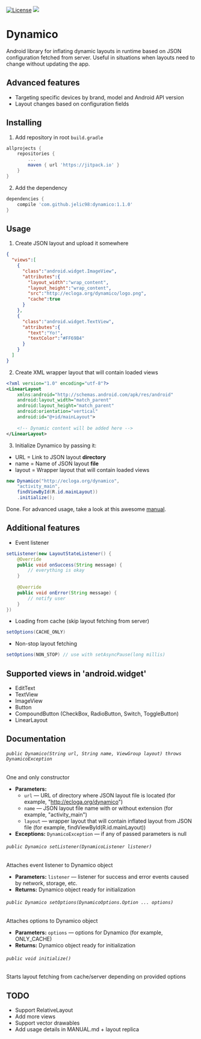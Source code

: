 [![License](https://img.shields.io/badge/License-Apache%202.0-blue.svg)](https://opensource.org/licenses/Apache-2.0)
[![](https://jitpack.io/v/jelic98/dynamico.svg)](https://jitpack.io/#jelic98/dynamico)

# Dynamico

Android library for inflating dynamic layouts in runtime based on JSON configuration fetched from server. Useful in situations when layouts need to change without updating the app.

## Advanced features
* Targeting specific devices by brand, model and Android API version
* Layout changes based on configuration fields

## Installing

1. Add repository in root ```build.gradle```

```gradle
allprojects {
    repositories {
        ...
        maven { url 'https://jitpack.io' }
    }
}
```

2. Add the dependency

```gradle
dependencies {
    compile 'com.github.jelic98:dynamico:1.1.0'
}
```

## Usage

1. Create JSON layout and upload it somewhere

```json
{
  "views":[  
    {  
      "class":"android.widget.ImageView",
      "attributes":{  
        "layout_width":"wrap_content",
        "layout_height":"wrap_content",
        "src":"http://ecloga.org/dynamico/logo.png",
        "cache":true
      }
    },
    {  
      "class":"android.widget.TextView",
      "attributes":{  
        "text":"Yo!",
        "textColor":"#FF69B4"
      }
    }
  ]
}
```

2. Create XML wrapper layout that will contain loaded views

```xml
<?xml version="1.0" encoding="utf-8"?>
<LinearLayout
	xmlns:android="http://schemas.android.com/apk/res/android"
	android:layout_width="match_parent"
	android:layout_height="match_parent"
	android:orientation="vertical"
	android:id="@+id/mainLayout">
		
	<!-- Dynamic content will be added here -->
</LinearLayout>
```

3. Initialize Dynamico by passing it:
* URL = Link to JSON layout **directory**
* name = Name of JSON layout **file**
* layout = Wrapper layout that will contain loaded views

```java
new Dynamico("http://ecloga.org/dynamico",
    "activity_main",
    findViewById(R.id.mainLayout))
    .initialize();
```

Done. For advanced usage, take a look at this awesome [manual](https://github.com/jelic98/dynamico/blob/master/MANUAL.md).

## Additional features

* Event listener

```java
setListener(new LayoutStateListener() {
	@Override
	public void onSuccess(String message) {
		// everything is okay
	}
	
	@Override
	public void onError(String message) {
		// notify user
	}
})
```

* Loading from cache (skip layout fetching from server)

```java
setOptions(CACHE_ONLY)
```

* Non-stop layout fetching

```java
setOptions(NON_STOP) // use with setAsyncPause(long millis)
```

## Supported views in 'android.widget'
* EditText
* TextView
* ImageView
* Button
* CompoundButton (CheckBox, RadioButton, Switch, ToggleButton)
* LinearLayout

## Documentation

###### `public Dynamico(String url, String name, ViewGroup layout) throws DynamicoException`

One and only constructor

 * **Parameters:**
   * `url` — URL of directory where JSON layout file is located (for example, "http://ecloga.org/dynamico")
   * `name` — JSON layout file name with or without extension (for example, "activity_main")
   * `layout` — wrapper layout that will contain inflated layout from JSON file (for example, findViewById(R.id.mainLayout))
 * **Exceptions:** `DynamicoException` — if any of passed parameters is null

###### `public Dynamico setListener(DynamicoListener listener)`

Attaches event listener to Dynamico object

 * **Parameters:** `listener` — listener for success and error events caused by network, storage, etc.
 * **Returns:** Dynamico object ready for initialization

###### `public Dynamico setOptions(DynamicoOptions.Option ... options)`

Attaches options to Dynamico object

 * **Parameters:** `options` — options for Dynamico (for example, ONLY_CACHE)
 * **Returns:** Dynamico object ready for initialization

###### `public void initialize()`

Starts layout fetching from cache/server depending on provided options

## TODO
* Support RelativeLayout
* Add more views
* Support vector drawables 
* Add usage details in MANUAL.md + layout replica